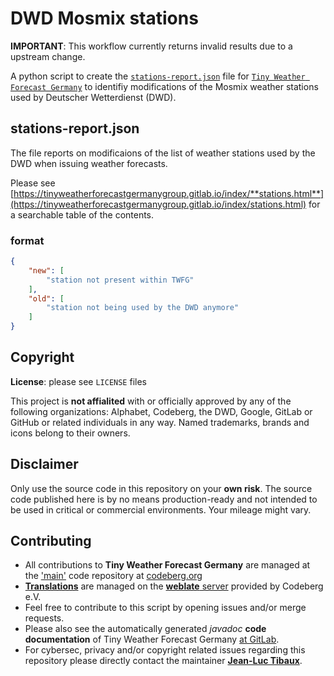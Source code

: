 # DWD Mosmix stations

**IMPORTANT**: This workflow currently returns invalid results due to a upstream change.

A python script to create the [`stations-report.json`](https://eugentoptic44.github.io/dwd-mosmix-stations/stations-report.json) file for [`Tiny Weather Forecast Germany`](https://codeberg.org/Starfish/TinyWeatherForecastGermany) to identifiy modifications of the Mosmix weather stations  used by Deutscher Wetterdienst (DWD).

## stations-report.json

The file reports on modificaions of the list of weather stations used by the DWD when issuing weather forecasts.

Please see [https://tinyweatherforecastgermanygroup.gitlab.io/index/**stations.html**](https://tinyweatherforecastgermanygroup.gitlab.io/index/stations.html) for a searchable table of the contents.

### format

```json
{
    "new": [
        "station not present within TWFG"
    ],
    "old": [
        "station not being used by the DWD anymore"
    ]
}
```

## Copyright

**License**: please see `LICENSE` files

This project is **not affialited** with or officially approved by any of the following organizations: Alphabet, Codeberg, the DWD, Google, GitLab or GitHub or related individuals in any way. Named trademarks, brands and icons belong to their owners.

## Disclaimer

Only use the source code in this repository on your **own risk**. The source code published here is by no means production-ready and not intended to be used in critical or commercial environments. Your mileage might vary.

## Contributing

* All contributions to **Tiny Weather Forecast Germany** are managed at the ['main'](https://codeberg.org/Starfish/TinyWeatherForecastGermany) code repository at [codeberg.org](https://codeberg.org/Starfish/TinyWeatherForecastGermany)
* [**Translations**](https://translate.codeberg.org/engage/tiny-weather-forecast-germany/) are managed on the [**weblate** server](https://translate.codeberg.org/projects/tiny-weather-forecast-germany/) provided by Codeberg e.V.
* Feel free to contribute to this script by opening issues and/or merge requests.
* Please also see the automatically generated *javadoc* **code documentation** of Tiny Weather Forecast Germany [at GitLab](https://gitlab.com/tinyweatherforecastgermanygroup/twfg-javadoc).
* For cybersec, privacy and/or copyright related issues regarding this repository please directly contact the maintainer [**Jean-Luc Tibaux**](https://codeberg.org/eUgEntOptIc44).
